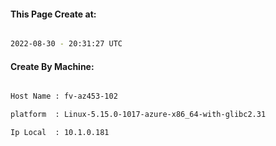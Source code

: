 
   
#### This Page Create at:

```bash

2022-08-30 - 20:31:27 UTC

```

#### Create By Machine:

```bash

Host Name : fv-az453-102

platform  : Linux-5.15.0-1017-azure-x86_64-with-glibc2.31

Ip Local  : 10.1.0.181

```

